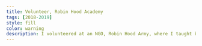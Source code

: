 ```yaml
---
title: Volunteer, Robin Hood Academy
tags: [2018-2019]
style: fill
color: warning
description: I volunteered at an NGO, Robin Hood Army, where I taught basic primary education to underprivileged children. It was a fulfilling experience, watching them gain confidence and develop essential skills. Through this, I saw firsthand how education can empower individuals and create lasting change. The role reinforced my dedication to social causes and deepened my belief in education as a powerful tool for improving lives.
---
```

